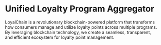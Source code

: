 # Unified Loyalty Program Aggregator
 LoyalChain is a revolutionary blockchain-powered platform that transforms how consumers manage and utilize loyalty points across multiple programs. By leveraging blockchain technology, we create a seamless, transparent, and efficient ecosystem for loyalty point management.
